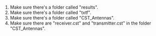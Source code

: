 1. Make sure there's a folder called "results".
2. Make sure there's a folder called "txtf".
3. Make sure there's a folder called "CST_Antennas".
4. Make sure there are "receiver.cst" and "transmitter.cst" in the folder "CST_Antennas".
